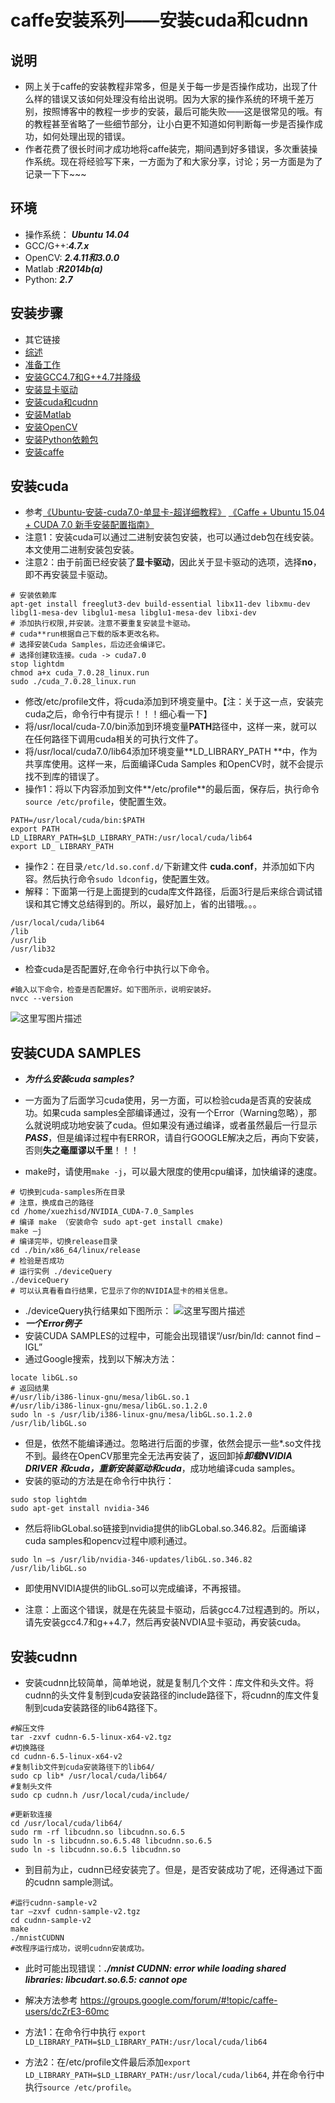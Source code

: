 # caffe安装系列——安装cuda和cudnn

## 说明
* 网上关于caffe的安装教程非常多，但是关于每一步是否操作成功，出现了什么样的错误又该如何处理没有给出说明。因为大家的操作系统的环境千差万别，按照博客中的教程一步步的安装，最后可能失败——这是很常见的哦。有的教程甚至省略了一些细节部分，让小白更不知道如何判断每一步是否操作成功，如何处理出现的错误。
* 作者花费了很长时间才成功地将caffe装完，期间遇到好多错误，多次重装操作系统。现在将经验写下来，一方面为了和大家分享，讨论；另一方面是为了记录一下下~~~

## 环境
* 操作系统： ***Ubuntu 14.04***
* GCC/G++:***4.7.x***
* OpenCV: ***2.4.11和3.0.0***
* Matlab :***R2014b(a)***
* Python:   ***2.7***

## 安装步骤
* 其它链接
* [综述](http://zhangxuezhi.com/2015/09/24/caffe%E5%AE%89%E8%A3%85%E7%B3%BB%E5%88%97%E2%80%94%E2%80%94%E7%BB%BC%E8%BF%B0/)
* [准备工作](http://zhangxuezhi.com/2015/09/24/caffe%E5%AE%89%E8%A3%85%E7%B3%BB%E5%88%97%E2%80%94%E2%80%94%E7%BB%BC%E8%BF%B0/)
* [安装GCC4.7和G++4.7并降级](http://zhangxuezhi.com/2015/09/22/caffe%E5%AE%89%E8%A3%85%E7%B3%BB%E5%88%97%E2%80%94%E2%80%94%E5%AE%89%E8%A3%85GCC4.7%E5%92%8CG++4.7%E5%B9%B6%E9%99%8D%E7%BA%A7/)
* [安装显卡驱动](http://zhangxuezhi.com/2015/09/24/caffe%E5%AE%89%E8%A3%85%E7%B3%BB%E5%88%97%E2%80%94%E2%80%94%E5%AE%89%E8%A3%85NVIDIA%E6%98%BE%E5%8D%A1%E9%A9%B1%E5%8A%A8/)
* [安装cuda和cudnn](http://zhangxuezhi.com/2015/09/22/caffe%E5%AE%89%E8%A3%85%E7%B3%BB%E5%88%97%E2%80%94%E2%80%94%E5%AE%89%E8%A3%85cuda%E5%92%8Ccudnn/)
* [安装Matlab](http://zhangxuezhi.com/2015/09/23/caffe%E5%AE%89%E8%A3%85%E7%B3%BB%E5%88%97%E2%80%94%E2%80%94%E5%AE%89%E8%A3%85Matlab/)
* [安装OpenCV](http://zhangxuezhi.com/2015/09/24/caffe%E5%AE%89%E8%A3%85%E7%B3%BB%E5%88%97%E2%80%94%E2%80%94%E5%AE%89%E8%A3%85OpenCV/)
* [安装Python依赖包](http://zhangxuezhi.com/2015/09/24/caffe%E5%AE%89%E8%A3%85%E7%B3%BB%E5%88%97%E2%80%94%E2%80%94%E5%AE%89%E8%A3%85python%E4%BE%9D%E8%B5%96%E5%8C%85/)
* [安装caffe](http://zhangxuezhi.com/2015/10/13/caffe%E5%AE%89%E8%A3%85%E7%B3%BB%E5%88%97%E2%80%94%E2%80%94%E5%AE%89%E8%A3%85caffe/)




## 安装cuda
* 参考[《Ubuntu-安装-cuda7.0-单显卡-超详细教程》](http://blog.csdn.net/xuezhisdc/article/details/47075401) [《Caffe + Ubuntu 15.04 + CUDA 7.0 新手安装配置指南》](http://ouxinyu.github.io/Blogs/20140723001.html)
* 注意1：安装cuda可以通过二进制安装包安装，也可以通过deb包在线安装。本文使用二进制安装包安装。
* 注意2：由于前面已经安装了**显卡驱动**，因此关于显卡驱动的选项，选择**no**，即不再安装显卡驱动。
```
# 安装依赖库
apt-get install freeglut3-dev build-essential libx11-dev libxmu-dev libgl1-mesa-dev libglu1-mesa libglu1-mesa-dev libxi-dev 
# 添加执行权限,并安装。注意不要重复安装显卡驱动。
# cuda**run根据自己下载的版本更改名称。
# 选择安装Cuda Samples，后边还会编译它。
# 选择创建软连接。cuda -> cuda7.0
stop lightdm
chmod a+x cuda_7.0.28_linux.run
sudo ./cuda_7.0.28_linux.run
```
* 修改/etc/profile文件，将cuda添加到环境变量中。【注：关于这一点，安装完cuda之后，命令行中有提示！！！细心看一下】
* 将/usr/local/cuda-7.0/bin添加到环境变量**PATH**路径中，这样一来，就可以在任何路径下调用cuda相关的可执行文件了。
* 将/usr/local/cuda7.0/lib64添加环境变量**LD_LIBRARY_PATH **中，作为共享库使用。这样一来，后面编译Cuda Samples 和OpenCV时，就不会提示找不到库的错误了。
* 操作1：将以下内容添加到文件**/etc/profile**的最后面，保存后，执行命令`source /etc/profile`，使配置生效。
```
PATH=/usr/local/cuda/bin:$PATH 
export PATH 
LD_LIBRARY_PATH=$LD_LIBRARY_PATH:/usr/local/cuda/lib64
export LD_ LIBRARY_PATH 
```
* 操作2：在目录`/etc/ld.so.conf.d/`下新建文件 **cuda.conf**，并添加如下内容。然后执行命令`sudo ldconfig`，使配置生效。
* 解释：下面第一行是上面提到的cuda库文件路径，后面3行是后来综合调试错误和其它博文总结得到的。所以，最好加上，省的出错哦。。。
```
/usr/local/cuda/lib64
/lib
/usr/lib
/usr/lib32
```

* 检查cuda是否配置好,在命令行中执行以下命令。
```
#输入以下命令，检查是否配置好。如下图所示，说明安装好。
nvcc --version
```
![这里写图片描述](http://img.blog.csdn.net/20150922143811428)

## 安装CUDA SAMPLES
* ***为什么安装cuda samples?***
* 一方面为了后面学习cuda使用，另一方面，可以检验cuda是否真的安装成功。如果cuda samples全部编译通过，没有一个Error（Warning忽略），那么就说明成功地安装了cuda。但如果没有通过编译，或者虽然最后一行显示***PASS***，但是编译过程中有ERROR，请自行GOOGLE解决之后，再向下安装，否则**失之毫厘谬以千里**！！！

* make时，请使用`make -j`，可以最大限度的使用cpu编译，加快编译的速度。
```
# 切换到cuda-samples所在目录
# 注意，换成自己的路径
cd /home/xuezhisd/NVIDIA_CUDA-7.0_Samples
# 编译 make （安装命令 sudo apt-get install cmake)
make –j 
# 编译完毕，切换release目录
cd ./bin/x86_64/linux/release
# 检验是否成功
# 运行实例 ./deviceQuery
./deviceQuery 
# 可以认真看看自行结果，它显示了你的NVIDIA显卡的相关信息。
```
* ./deviceQuery执行结果如下图所示：
![这里写图片描述](http://img.blog.csdn.net/20160829100835693)
* ***一个Error例子***
* 安装CUDA SAMPLES的过程中，可能会出现错误“/usr/bin/ld: cannot find –lGL”
* 通过Google搜索，找到以下解决方法：
```
locate libGL.so
# 返回结果
#/usr/lib/i386-linux-gnu/mesa/libGL.so.1
#/usr/lib/i386-linux-gnu/mesa/libGL.so.1.2.0
sudo ln -s /usr/lib/i386-linux-gnu/mesa/libGL.so.1.2.0 /usr/lib/libGL.so
```
* 但是，依然不能编译通过。忽略进行后面的步骤，依然会提示一些*.so文件找不到。最终在OpenCV那里完全无法再安装了，返回卸掉***卸载NVIDIA DRIVER 和cuda，重新安装驱动和cuda***，成功地编译cuda samples。
* 安装的驱动的方法是在命令行中执行：
```
sudo stop lightdm 
sudo apt-get install nvidia-346
```
* 然后将libGLobal.so链接到nvidia提供的libGLobal.so.346.82。后面编译cuda samples和opencv过程中顺利通过。
```
sudo ln –s /usr/lib/nvidia-346-updates/libGL.so.346.82 /usr/lib/libGL.so
```
* 即使用NVIDIA提供的libGL.so可以完成编译，不再报错。

* 注意：上面这个错误，就是在先装显卡驱动，后装gcc4.7过程遇到的。所以，请先安装gcc4.7和g++4.7，然后再安装NVDIA显卡驱动，再安装cuda。

## 安装cudnn
* 安装cudnn比较简单，简单地说，就是复制几个文件：库文件和头文件。将cudnn的头文件复制到cuda安装路径的include路径下，将cudnn的库文件复制到cuda安装路径的lib64路径下。
```
#解压文件
tar -zxvf cudnn-6.5-linux-x64-v2.tgz
#切换路径
cd cudnn-6.5-linux-x64-v2
#复制lib文件到cuda安装路径下的lib64/
sudo cp lib* /usr/local/cuda/lib64/
#复制头文件
sudo cp cudnn.h /usr/local/cuda/include/

#更新软连接
cd /usr/local/cuda/lib64/ 
sudo rm -rf libcudnn.so libcudnn.so.6.5 
sudo ln -s libcudnn.so.6.5.48 libcudnn.so.6.5 
sudo ln -s libcudnn.so.6.5 libcudnn.so 
```
* 到目前为止，cudnn已经安装完了。但是，是否安装成功了呢，还得通过下面的cudnn sample测试。
```
#运行cudnn-sample-v2
tar –zxvf cudnn-sample-v2.tgz
cd cudnn-sample-v2
make
./mnistCUDNN
#改程序运行成功，说明cudnn安装成功。
```
* 此时可能出现错误：***./mnist CUDNN: error while loading shared libraries: libcudart.so.6.5: cannot ope***
* 解决方法参考 https://groups.google.com/forum/#!topic/caffe-users/dcZrE3-60mc

* 方法1：在命令行中执行
`export LD_LIBRARY_PATH=$LD_LIBRARY_PATH:/usr/local/cuda/lib64`
* 方法2：在/etc/profile文件最后添加`export LD_LIBRARY_PATH=$LD_LIBRARY_PATH:/usr/local/cuda/lib64`, 并在命令行中执行`source /etc/profile`。
 
